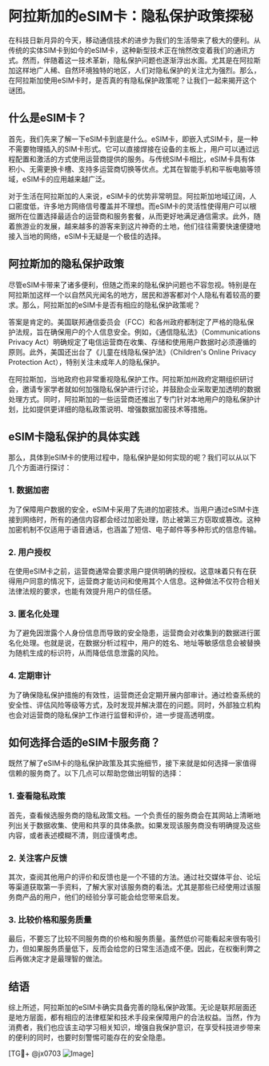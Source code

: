 # 阿拉斯加的eSIM卡：隐私保护政策探秘

在科技日新月异的今天，移动通信技术的进步为我们的生活带来了极大的便利。从传统的实体SIM卡到如今的eSIM卡，这种新型技术正在悄然改变着我们的通讯方式。然而，伴随着这一技术革新，隐私保护问题也逐渐浮出水面。尤其是在阿拉斯加这样地广人稀、自然环境独特的地区，人们对隐私保护的关注尤为强烈。那么，在阿拉斯加使用eSIM卡时，是否真的有隐私保护政策呢？让我们一起来揭开这个谜团。

## 什么是eSIM卡？

首先，我们先来了解一下eSIM卡到底是什么。eSIM卡，即嵌入式SIM卡，是一种不需要物理插入的SIM卡形式。它可以直接焊接在设备的主板上，用户可以通过远程配置和激活的方式使用运营商提供的服务。与传统SIM卡相比，eSIM卡具有体积小、无需更换卡槽、支持多运营商切换等优点。尤其在智能手机和平板电脑等领域，eSIM卡的应用越来越广泛。

对于生活在阿拉斯加的人来说，eSIM卡的优势非常明显。阿拉斯加地域辽阔，人口密度低，许多地方网络信号覆盖并不理想。而eSIM卡的灵活性使得用户可以根据所在位置选择最适合的运营商和服务套餐，从而更好地满足通信需求。此外，随着旅游业的发展，越来越多的游客来到这片神奇的土地，他们往往需要快速便捷地接入当地的网络，eSIM卡无疑是一个极佳的选择。

## 阿拉斯加的隐私保护政策

尽管eSIM卡带来了诸多便利，但随之而来的隐私保护问题也不容忽视。特别是在阿拉斯加这样一个以自然风光闻名的地方，居民和游客都对个人隐私有着较高的要求。那么，阿拉斯加的eSIM卡是否有相应的隐私保护政策呢？

答案是肯定的。美国联邦通信委员会（FCC）和各州政府都制定了严格的隐私保护法规，旨在确保用户的个人信息安全。例如，《通信隐私法》（Communications Privacy Act）明确规定了电信运营商在收集、存储和使用用户数据时必须遵循的原则。此外，美国还出台了《儿童在线隐私保护法》（Children's Online Privacy Protection Act），特别关注未成年人的隐私保护。

在阿拉斯加，当地政府也非常重视隐私保护工作。阿拉斯加州政府定期组织研讨会，邀请专家学者就如何加强隐私保护进行讨论，并鼓励企业采取更加透明的数据处理方式。同时，阿拉斯加的一些运营商还推出了专门针对本地用户的隐私保护计划，比如提供更详细的隐私政策说明、增强数据加密技术等措施。

## eSIM卡隐私保护的具体实践

那么，具体到eSIM卡的使用过程中，隐私保护是如何实现的呢？我们可以从以下几个方面进行探讨：

### 1. 数据加密

为了保障用户数据的安全，eSIM卡采用了先进的加密技术。当用户通过eSIM卡连接到网络时，所有的通信内容都会经过加密处理，防止被第三方窃取或篡改。这种加密机制不仅适用于语音通话，也涵盖了短信、电子邮件等多种形式的信息传输。

### 2. 用户授权

在使用eSIM卡之前，运营商通常会要求用户提供明确的授权。这意味着只有在获得用户同意的情况下，运营商才能访问和使用其个人信息。这种做法不仅符合相关法律法规的要求，也能有效提升用户的信任感。

### 3. 匿名化处理

为了避免因泄露个人身份信息而导致的安全隐患，运营商会对收集到的数据进行匿名化处理。也就是说，在数据分析过程中，用户的姓名、地址等敏感信息会被替换为随机生成的标识符，从而降低信息泄露的风险。

### 4. 定期审计

为了确保隐私保护措施的有效性，运营商还会定期开展内部审计。通过检查系统的安全性、评估风险等级等方式，及时发现并解决潜在的问题。同时，外部独立机构也会对运营商的隐私保护工作进行监督和评价，进一步提高透明度。

## 如何选择合适的eSIM卡服务商？

既然了解了eSIM卡的隐私保护政策及其实施细节，接下来就是如何选择一家值得信赖的服务商了。以下几点可以帮助您做出明智的选择：

### 1. 查看隐私政策

首先，查看候选服务商的隐私政策文档。一个负责任的服务商会在其网站上清晰地列出关于数据收集、使用和共享的具体条款。如果发现该服务商没有明确提及这些内容，或者表述模糊不清，则应谨慎考虑。

### 2. 关注客户反馈

其次，查阅其他用户的评价和反馈也是一个不错的方法。通过社交媒体平台、论坛等渠道获取第一手资料，了解大家对该服务商的看法。尤其是那些已经使用过该服务商产品的用户，他们的经验分享可能会给您带来启发。

### 3. 比较价格和服务质量

最后，不要忘了比较不同服务商的价格和服务质量。虽然低价可能看起来很有吸引力，但如果服务质量低下，反而会给您的日常生活造成不便。因此，在权衡利弊之后再做决定才是最理智的做法。

## 结语

综上所述，阿拉斯加的eSIM卡确实具备完善的隐私保护政策。无论是联邦层面还是地方层面，都有相应的法律框架和技术手段来保障用户的合法权益。当然，作为消费者，我们也应该主动学习相关知识，增强自我保护意识，在享受科技进步带来的便利的同时，也要时刻警惕可能存在的安全隐患。

[TG💪+ @jx0703 ![Image](https://github.com/user-attachments/assets/dbca1d08-cadb-493c-b0ec-ad6f7a83f270)]